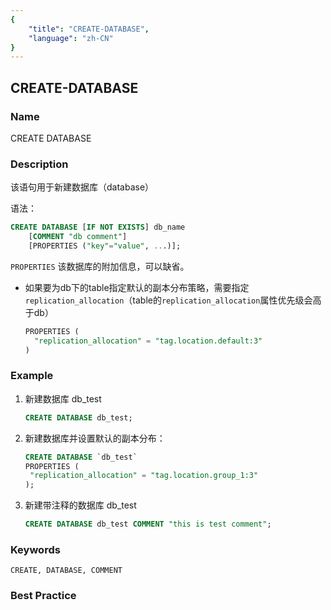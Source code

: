 ```yaml
---
{
    "title": "CREATE-DATABASE",
    "language": "zh-CN"
}
---
```


<!--
Licensed to the Apache Software Foundation (ASF) under one
or more contributor license agreements.  See the NOTICE file
distributed with this work for additional information
regarding copyright ownership.  The ASF licenses this file
to you under the Apache License, Version 2.0 (the
"License"); you may not use this file except in compliance
with the License.  You may obtain a copy of the License at

  http://www.apache.org/licenses/LICENSE-2.0

Unless required by applicable law or agreed to in writing,
software distributed under the License is distributed on an
"AS IS" BASIS, WITHOUT WARRANTIES OR CONDITIONS OF ANY
KIND, either express or implied.  See the License for the
specific language governing permissions and limitations
under the License.
-->

## CREATE-DATABASE

### Name

CREATE DATABASE

### Description

该语句用于新建数据库（database）

语法：

```sql
CREATE DATABASE [IF NOT EXISTS] db_name
    [COMMENT "db comment"]
    [PROPERTIES ("key"="value", ...)];
```

`PROPERTIES` 该数据库的附加信息，可以缺省。

- 如果要为db下的table指定默认的副本分布策略，需要指定`replication_allocation`（table的`replication_allocation`属性优先级会高于db）

  ```sql
  PROPERTIES (
    "replication_allocation" = "tag.location.default:3"
  )
  ```

### Example

1. 新建数据库 db_test

   ```sql
   CREATE DATABASE db_test;
   ```

2. 新建数据库并设置默认的副本分布：

   ```sql
   CREATE DATABASE `db_test`
   PROPERTIES (
   	"replication_allocation" = "tag.location.group_1:3"
   );
   ```

3. 新建带注释的数据库 db_test
   ```sql
   CREATE DATABASE db_test COMMENT "this is test comment";
   ````

### Keywords

```text
CREATE, DATABASE, COMMENT
```

### Best Practice

